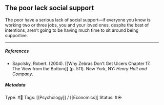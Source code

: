 ## The poor lack social support  # 

The poor have a serious lack of social support—if everyone you know is working two or three jobs, you and your loved ones, despite the best of intentions, aren’t going to be having much time to sit around being supportive. 

___

##### References

- Sapolsky, Robert. (2004). [[Why Zebras Don't Get Ulcers Chapter 17. The View from the Bottom]] (p. 511). New York, NY: _Henry Holt and Company_.

##### Metadata

Type: #🔴 
Tags: [[Psychology]] / [[Economics]] 
Status: #☀️ 